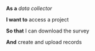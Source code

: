 **As a** _data collector_

**I want to** access a project

**So that** I can download the survey
 
**And** create and upload records
